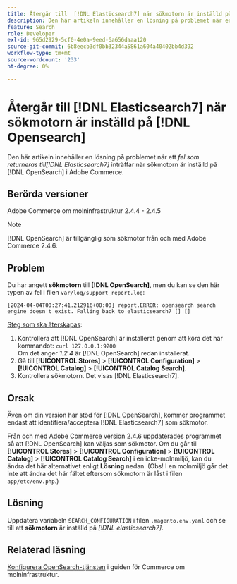 ```yaml
---
title: Återgår till  [!DNL Elasticsearch7] när sökmotorn är inställd på  [!DNL Opensearch]
description: Den här artikeln innehåller en lösning på problemet när en *Falling back to [!DNL Elasticsearch7]* error occurs when the search engine is set to [!DNL OpenSearch] in Adobe Commerce.
feature: Search
role: Developer
exl-id: 965d2929-5cf0-4e0a-9eed-6a656daaa120
source-git-commit: 6b8eecb3df0bb32344a5861a604a40402bb4d392
workflow-type: tm+mt
source-wordcount: '233'
ht-degree: 0%

---
```


# Återgår till [!DNL Elasticsearch7] när sökmotorn är inställd på [!DNL Opensearch]

Den här artikeln innehåller en lösning på problemet när ett *fel som returneras till[!DNL Elasticsearch7]* inträffar när sökmotorn är inställd på [!DNL OpenSearch] i Adobe Commerce.

## Berörda versioner

Adobe Commerce om molninfrastruktur 2.4.4 - 2.4.5

>[!NOTE]
>
>[!DNL OpenSearch] är tillgänglig som sökmotor från och med Adobe Commerce 2.4.6.

## Problem

Du har angett **sökmotorn** till **[!DNL OpenSearch]**, men du kan se den här typen av fel i filen `var/log/support_report.log`:

```[2024-04-04T00:27:41.212916+00:00] report.ERROR: opensearch search engine doesn't exist. Falling back to elasticsearch7 [] []```

<u>Steg som ska återskapas</u>:

1. Kontrollera att [!DNL OpenSearch] är installerat genom att köra det här kommandot: `curl 127.0.0.1:9200`<br>
Om det anger *1.2.4* är [!DNL OpenSearch] redan installerat.
1. Gå till **[!UICONTROL Stores]** > **[!UICONTROL Configuration]** > **[!UICONTROL Catalog]** > **[!UICONTROL Catalog Search]**.
1. Kontrollera sökmotorn. Det visas [!DNL Elasticsearch7].

## Orsak

Även om din version har stöd för [!DNL OpenSearch], kommer programmet endast att identifiera/acceptera [!DNL Elasticsearch7] som sökmotor.

Från och med Adobe Commerce version 2.4.6 uppdaterades programmet så att [!DNL OpenSearch] kan väljas som sökmotor.
Om du går till **[!UICONTROL Stores]** > **[!UICONTROL Configuration]** > **[!UICONTROL Catalog]** > **[!UICONTROL Catalog Search]** i en icke-molnmiljö, kan du ändra det här alternativet enligt **Lösning** nedan.
(Obs! I en molnmiljö går det inte att ändra det här fältet eftersom sökmotorn är låst i filen `app/etc/env.php`.)

## Lösning

Uppdatera variabeln `SEARCH_CONFIGURATION` i filen `.magento.env.yaml` och se till att **sökmotorn** är inställd på *[!DNL elasticsearch7]*.

## Relaterad läsning

[Konfigurera OpenSearch-tjänsten](https://experienceleague.adobe.com/docs/commerce-cloud-service/user-guide/configure/service/opensearch.html?lang=sv-SE) i guiden för Commerce om molninfrastruktur.
